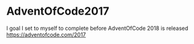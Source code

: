 # AdventOfCode2017

I goal I set to myself to complete before AdventOfCode 2018 is released
https://adventofcode.com/2017
